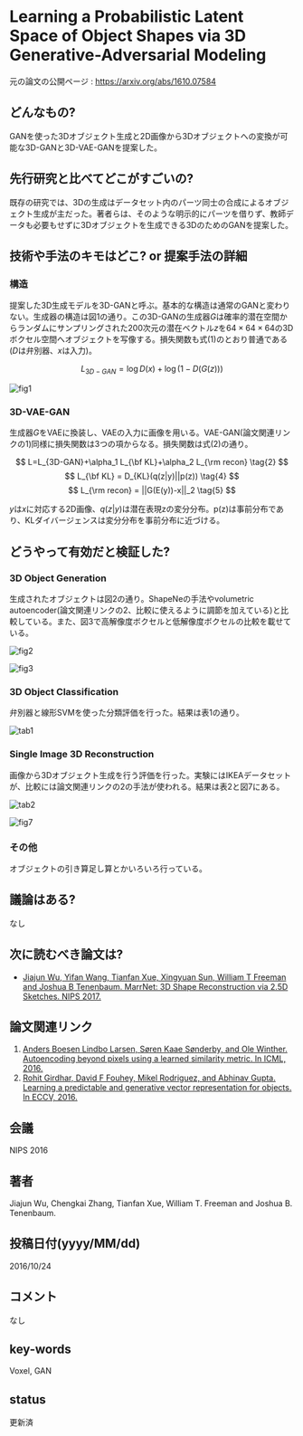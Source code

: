 # Learning a Probabilistic Latent Space of Object Shapes via 3D Generative-Adversarial Modeling

元の論文の公開ページ : https://arxiv.org/abs/1610.07584

## どんなもの?
GANを使った3Dオブジェクト生成と2D画像から3Dオブジェクトへの変換が可能な3D-GANと3D-VAE-GANを提案した。

## 先行研究と比べてどこがすごいの?
既存の研究では、3Dの生成はデータセット内のパーツ同士の合成によるオブジェクト生成が主だった。著者らは、そのような明示的にパーツを借りず、教師データも必要もせずに3Dオブジェクトを生成できる3DのためのGANを提案した。

## 技術や手法のキモはどこ? or 提案手法の詳細
### 構造
提案した3D生成モデルを3D-GANと呼ぶ。基本的な構造は通常のGANと変わりない。生成器の構造は図1の通り。この3D-GANの生成器$G$は確率的潜在空間からランダムにサンプリングされた200次元の潜在ベクトル$z$を$64\times 64\times 64$の3Dボクセル空間へオブジェクトを写像する。損失関数も式(1)のとおり普通である($D$は弁別器、$x$は入力)。

$$
L_{3D-GAN} = \log D(x)+\log (1-D(G(z))) \tag{1}
$$

![fig1](img/LaPLSoOSv3GM/fig1.png)

### 3D-VAE-GAN
生成器$G$をVAEに換装し、VAEの入力に画像を用いる。VAE-GAN(論文関連リンクの1)同様に損失関数は3つの項からなる。損失関数は式(2)の通り。

$$
L=L_{3D-GAN}+\alpha_1 L_{\bf KL}+\alpha_2 L_{\rm recon} \tag{2}
$$
$$
L_{\bf KL} = D_{KL}(q(z|y)||p(z)) \tag{4}
$$
$$
L_{\rm recon} = ||G(E(y))-x||_2 \tag{5}
$$

$y$は$x$に対応する2D画像、$q(z|y)$は潜在表現zの変分分布。p(z)は事前分布であり、KLダイバージェンスは変分分布を事前分布に近づける。

## どうやって有効だと検証した?
### 3D Object Generation
生成されたオブジェクトは図2の通り。ShapeNeの手法やvolumetric autoencoder(論文関連リンクの2、比較に使えるように調節を加えている)と比較している。また、図3で高解像度ボクセルと低解像度ボクセルの比較を載せている。

![fig2](img/LaPLSoOSv3GM/fig2.png)

![fig3](img/LaPLSoOSv3GM/fig3.png)

### 3D Object Classification
弁別器と線形SVMを使った分類評価を行った。結果は表1の通り。

![tab1](img/LaPLSoOSv3GM/table1.png)

### Single Image 3D Reconstruction
画像から3Dオブジェクト生成を行う評価を行った。実験にはIKEAデータセットが、比較には論文関連リンクの2の手法が使われる。結果は表2と図7にある。

![tab2](img/LaPLSoOSv3GM/table2.png)

![fig7](img/LaPLSoOSv3GM/fig7.png)

### その他
オブジェクトの引き算足し算とかいろいろ行っている。

## 議論はある?
なし

## 次に読むべき論文は?
- [Jiajun Wu, Yifan Wang, Tianfan Xue, Xingyuan Sun, William T Freeman and Joshua B Tenenbaum. MarrNet: 3D Shape Reconstruction via 2.5D Sketches. NIPS 2017.](https://arxiv.org/abs/1711.03129)

## 論文関連リンク
1. [Anders Boesen Lindbo Larsen, Søren Kaae Sønderby, and Ole Winther. Autoencoding beyond pixels using a learned similarity metric. In ICML, 2016.](https://arxiv.org/pdf/1512.09300.pdf)
2. [Rohit Girdhar, David F Fouhey, Mikel Rodriguez, and Abhinav Gupta. Learning a predictable and generative vector representation for objects. In ECCV, 2016.](https://arxiv.org/abs/1603.08637)

## 会議
NIPS 2016

## 著者
Jiajun Wu, Chengkai Zhang, Tianfan Xue, William T. Freeman and Joshua B. Tenenbaum.

## 投稿日付(yyyy/MM/dd)
2016/10/24

## コメント
なし

## key-words
Voxel, GAN

## status
更新済